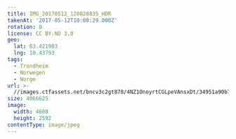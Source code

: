 ```yaml
---
title: IMG_20170512_120828835_HDR
takenAt: '2017-05-12T10:08:29.000Z'
rotation: 0
license: CC BY-ND 3.0
geo:
  lat: 63.421983
  lng: 10.43793
tags:
  - Trondheim
  - Norwegen
  - Norge
url: >-
  //images.ctfassets.net/bncv3c2gt878/4NZ1OnoyrtCGLpeVAnsxDt/34951a90b7f69cb3ef29d0a52d461bd2/img_20170512_120828835_hdr_34265129810_o
size: 4066625
image:
  width: 4608
  height: 2592
contentType: image/jpeg
---
```



